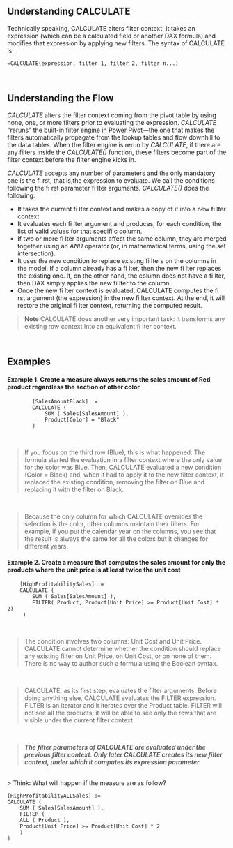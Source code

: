 ## Understanding CALCULATE

Technically speaking, CALCULATE alters filter context. It takes an expression (which can be a calculated field or another DAX formula) and modifies that expression by applying new filters. The syntax of CALCULATE is:

    =CALCULATE(expression, filter 1, filter 2, filter n...)

<br/>

## Understanding the Flow

*CALCULATE* alters the filter context coming from the pivot table by using none, one, or more filters prior to evaluating the expression. *CALCULATE* "reruns" the built-in filter engine in Power Pivot—the one that makes the filters automatically propagate from the lookup tables and flow downhill to the data tables. When the filter engine is rerun by *CALCULATE*, if there are any filters inside the *CALCULATE()* function, these filters become part of the filter context before the filter engine kicks in.

*CALCULATE* accepts any number of parameters and the only mandatory one is the fi rst, that is,the expression to evaluate. We call the conditions following the fi rst parameter fi lter arguments. *CALCULATE()* does the following:
 - It takes the current fi lter context and makes a copy of it into a new fi lter context.
 - It evaluates each fi lter argument and produces, for each condition, the list of valid values for that specifi c column.
 - If two or more fi lter arguments affect the same column, they are merged together using an *AND* operator (or, in mathematical terms, using the set intersection).
 - It uses the new condition to replace existing fi lters on the columns in the model. If a column already has a fi lter, then the new fi lter replaces the existing one. If, on the other hand, the column does not have a fi lter, then DAX simply applies the new fi lter to the column.
 - Once the new fi lter context is evaluated, CALCULATE computes the fi rst argument (the expression) in the new fi lter context. At the end, it will restore the original fi lter context, returning the computed result. 

> **Note** CALCULATE does another very important task: it transforms any existing row context
into an equivalent fi lter context. 
<br/>

## Examples

#### Example 1. Create a measure always returns the sales amount of Red product regardless the section of other color
      
            [SalesAmountBlack] :=
            CALCULATE (
                SUM ( Sales[SalesAmount] ),
                Product[Color] = "Black"
            )
           
<br/>

> If you focus on the third row (Blue), this is what happened: The formula started the evaluation in a filter context where the only value for the color was Blue. Then, CALCULATE evaluated a new condition (Color = Black) and, when it had to apply it to the new filter context, it replaced the existing condition, removing the filter on Blue and replacing it with the filter on Black.

<br/>

> Because the only column for which CALCULATE overrides the selection is the color, other columns maintain their filters. For example, if you put the calendar year on the columns, you see that the result is always the same for all the colors but it changes for different years.



#### Example 2. Create a measure that computes the sales amount for only the products where the unit price is at least twice the unit cost

        [HighProfitabilitySales] :=
        CALCULATE (
            SUM ( Sales[SalesAmount] ),
            FILTER( Product, Product[Unit Price] >= Product[Unit Cost] * 2)
         )

<br/>

> The condition involves two columns: Unit Cost and Unit Price.  CALCULATE cannot determine whether the condition should replace any existing filter on Unit Price, on Unit Cost, or on none of them. There is no way to author such a formula using the Boolean syntax.

<br/>

>  CALCULATE, as its first step, evaluates the filter arguments. Before doing anything else, CALCULATE evaluates the FILTER expression. FILTER is an iterator and it iterates over the Product table. FILTER will not see all the products; it will be able to see only the rows that are visible under the current filter context.

<br/>

> _**The filter parameters of CALCULATE are evaluated under the previous filter context. Only later CALCULATE creates its new filter context, under which it computes its expression parameter.**_

<br/>
> Think: What will happen if the measure are as follow?

    [HighProfitabilityALLSales] :=
    CALCULATE (
        SUM ( Sales[SalesAmount] ),
        FILTER (
        ALL ( Product ),
        Product[Unit Price] >= Product[Unit Cost] * 2
        )
    )


